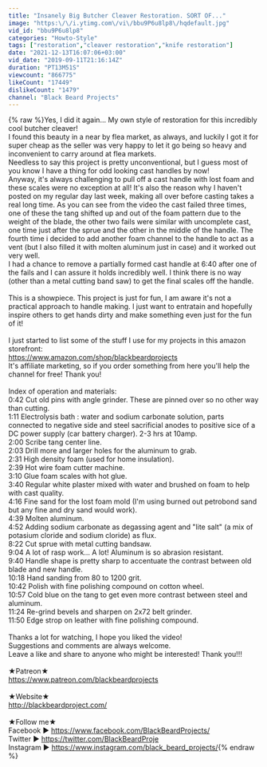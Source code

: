 ```yaml
---
title: "Insanely Big Butcher Cleaver Restoration. SORT OF..."
image: "https:\/\/i.ytimg.com\/vi\/bbu9P6u8lp8\/hqdefault.jpg"
vid_id: "bbu9P6u8lp8"
categories: "Howto-Style"
tags: ["restoration","cleaver restoration","knife restoration"]
date: "2021-12-13T16:07:06+03:00"
vid_date: "2019-09-11T21:16:14Z"
duration: "PT13M51S"
viewcount: "866775"
likeCount: "17449"
dislikeCount: "1479"
channel: "Black Beard Projects"
---
```

{% raw %}Yes, I did it again... My own style of restoration for this incredibly cool butcher cleaver!<br />I found this beauty in a near by flea market, as always, and luckily I got it for super cheap as the seller was very happy to let it go being so heavy and inconvenient to carry around at flea markets. <br />Needless to say this project is pretty unconventional, but I guess most of you know I have a thing for odd looking cast handles by now!<br />Anyway, it's always challenging to pull off a cast handle with lost foam and these scales were no exception at all! It's also the reason why I haven't posted on my regular day last week, making all over before casting takes a real long time. As you can see from the video the cast failed three times, one of these the tang shifted up and out of the foam pattern due to the weight of the blade, the other two fails were similar with uncomplete cast, one time just after the sprue and the other in the middle of the handle. The fourth time i decided to add another foam channel to the handle to act as a vent (but I also filled it with molten aluminum just in case) and it worked out very well.<br />I had a chance to remove a partially formed cast handle at 6:40 after one of the fails and I can assure it holds incredibly well. I think there is no way (other than a metal cutting band saw) to get the final scales off the handle.<br /><br />This is a showpiece. This project is just for fun, I am aware it's not a practical approach to handle making. I just want to entratain and hopefully inspire others to get hands dirty and make something even just for the fun of it!<br /><br />I just started to list some of the stuff I use for my projects in this amazon storefront:<br /><a rel="nofollow" target="blank" href="https://www.amazon.com/shop/blackbeardprojects">https://www.amazon.com/shop/blackbeardprojects</a><br />It's affiliate marketing, so if you order something from here you'll help the channel for free! Thank you!<br /><br />Index of operation and materials:<br />0:42 Cut old pins with angle grinder. These are pinned over so no other way than cutting.<br />1:11 Electrolysis bath : water and sodium carbonate solution, parts connected to negative side and steel sacrificial anodes to positive sice of a DC power supply (car battery charger). 2-3 hrs at 10amp.<br />2:00 Scribe tang center line.<br />2:03 Drill more and larger holes for the aluminum to grab.<br />2:31 High density foam (used for home insulation).<br />2:39 Hot wire foam cutter machine. <br />3:10 Glue foam scales with hot glue.<br />3:40 Regular white plaster mixed with water and brushed on foam to help with cast quality.<br />4:16 Fine sand for the lost foam mold (I'm using burned out petrobond sand but any fine and dry sand would work).<br />4:39 Molten aluminum.<br />4:52 Adding sodium carbonate as degassing agent and &quot;lite salt&quot; (a mix of potasium cloride and sodium cloride) as flux.<br />8:22 Cut sprue with metal cutting bandsaw.<br />9:04 A lot of rasp work... A lot! Aluminum is so abrasion resistant.<br />9:40 Handle shape is pretty sharp to accentuate the contrast between old blade and new handle.<br />10:18 Hand sanding from 80 to 1200 grit.<br />10:42 Polish with fine polishing compound on cotton wheel.<br />10:57 Cold blue on the tang to get even more contrast between steel and aluminum.<br />11:24 Re-grind bevels and sharpen on 2x72 belt grinder.<br />11:50 Edge strop on leather with fine polishing compound.<br /><br />Thanks a lot for watching, I hope you liked the video!<br />Suggestions and comments are always welcome.<br />Leave a like and share to anyone who might be interested! Thank you!!!<br /><br />★Patreon★<br /><a rel="nofollow" target="blank" href="https://www.patreon.com/blackbeardprojects">https://www.patreon.com/blackbeardprojects</a><br /><br />★Website★<br /><a rel="nofollow" target="blank" href="http://blackbeardproject.com/">http://blackbeardproject.com/</a><br /><br />★Follow me★<br />Facebook  ►   <a rel="nofollow" target="blank" href="https://www.facebook.com/BlackBeardProjects/">https://www.facebook.com/BlackBeardProjects/</a><br />Twitter   ►   <a rel="nofollow" target="blank" href="https://twitter.com/BlackBeardProje">https://twitter.com/BlackBeardProje</a><br />Instagram ►   <a rel="nofollow" target="blank" href="https://www.instagram.com/black_beard_projects/">https://www.instagram.com/black_beard_projects/</a>{% endraw %}
